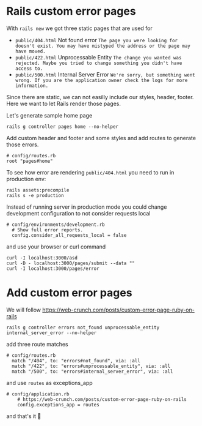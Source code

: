 # Rails custom error pages

With `rails new` we got three static pages that are used for
* `public/404.html` Not found error `The page you were looking for doesn't
  exist. You may have mistyped the address or the page may have moved.`
* `public/422.html` Unprocessable Entity `The change you wanted was rejected.
  Maybe you tried to change something you didn't have access to.`
* `public/500.html` Internal Server Error `We're sorry, but something went
  wrong. If you are the application owner check the logs for more information.`

Since there are static, we can not easilly include our styles, header, footer.
Here we want to let Rails render those pages.

Let's generate sample home page
```
rails g controller pages home --no-helper
```

Add custom header and footer and some styles
and add routes to generate those errors.
```
# config/routes.rb
root "pages#home"
```

To see how error are rendering `public/404.html` you need to run in production
env:
```
rails assets:precompile
rails s -e production
```
Instead of running server in production mode you could change development
configuration to not consider requests local
```
# config/environments/development.rb
  # Show full error reports.
  config.consider_all_requests_local = false
```

and use your browser or curl command
```
curl -I localhost:3000/asd
curl -D - localhost:3000/pages/submit --data ""
curl -I localhost:3000/pages/error
```

# Add custom error pages

We will follow https://web-crunch.com/posts/custom-error-page-ruby-on-rails
```
rails g controller errors not_found unprocessable_entity internal_server_error --no-helper
```
add three route matches
```
# config/routes.rb
  match "/404", to: "errors#not_found", via: :all
  match "/422", to: "errors#unprocessable_entity", via: :all
  match "/500", to: "errors#internal_server_error", via: :all
```
and use `routes` as exceptions_app
```
# config/application.rb
    # https://web-crunch.com/posts/custom-error-page-ruby-on-rails
    config.exceptions_app = routes
```

and that's it 🎉

